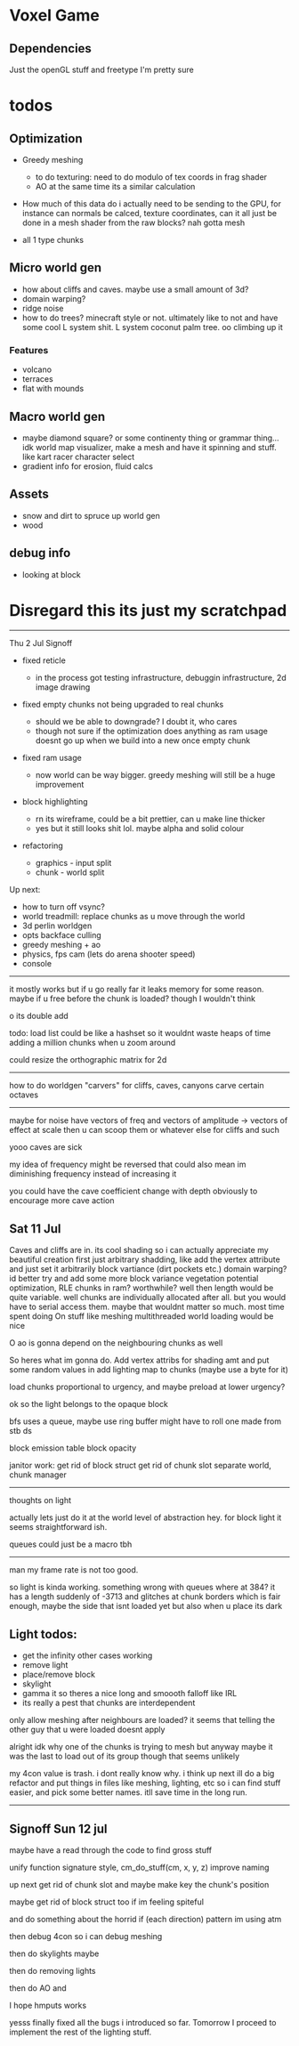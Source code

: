 # Voxel Game
## Dependencies
Just the openGL stuff and freetype I'm pretty sure

# todos
## Optimization
- Greedy meshing
   - to do texturing: need to do modulo of tex coords in frag shader
   - AO at the same time its a similar calculation

- How much of this data do i actually need to be sending to the GPU, for instance can normals be calced, texture coordinates, can it all just be done in a mesh shader from the raw blocks? nah gotta mesh
- all 1 type chunks

## Micro world gen
- how about cliffs and caves. maybe use a small amount of 3d?
- domain warping?
- ridge noise
- how to do trees? minecraft style or not. ultimately like to not and have some cool L system shit. L system coconut palm tree. oo climbing up it

### Features
- volcano
- terraces
- flat with mounds

## Macro world gen
- maybe diamond square? or some continenty thing or grammar thing... idk
   world map visualizer, make a mesh and have it spinning and stuff. like kart racer character select
- gradient info for erosion, fluid calcs

## Assets
- snow and dirt to spruce up world gen
- wood

## debug info
- looking at block



# Disregard this its just my scratchpad

-----------------
Thu 2 Jul Signoff

 - fixed reticle
   - in the process got testing infrastructure, debuggin infrastructure, 2d image drawing

 - fixed empty chunks not being upgraded to real chunks
   - should we be able to downgrade? I doubt it, who cares
   - though not sure if the optimization does anything as ram usage doesnt go up when we build into a new once empty chunk

 - fixed ram usage
   - now world can be way bigger. greedy meshing will still be a huge improvement

 - block highlighting
   - rn its wireframe, could be a bit prettier, can u make line thicker
   - yes but it still looks shit lol. maybe alpha and solid colour

 - refactoring
   - graphics - input split
   - chunk - world split

Up next:
 * how to turn off vsync?
 * world treadmill: replace chunks as u move through the world
 * 3d perlin worldgen
 * opts backface culling
 * greedy meshing + ao
 * physics, fps cam (lets do arena shooter speed)
 * console





 -----
 it mostly works but if u go really far it leaks memory for some reason. maybe if u free before the chunk is loaded? though I wouldn't think 

 o its double add

 todo: load list could be like a hashset so it wouldnt waste heaps of time adding a million chunks when u zoom around

 could resize the orthographic matrix for 2d



 ---

 how to do worldgen
 "carvers" for cliffs, caves, canyons
 carve certain octaves

 -------
 maybe for noise have vectors of freq and vectors of amplitude -> vectors of effect at scale
 then u can scoop them or whatever else for cliffs and such

 yooo caves are sick

 my idea of frequency might be reversed
 that could also mean im diminishing frequency instead of increasing it

 you could have the cave coefficient change with depth obviously to encourage more cave action


 Sat 11 Jul
 ----------
 Caves and cliffs are in. its cool
 shading so i can actually appreciate my beautiful creation
  first just arbitrary shadding, like add the vertex attribute and just set it arbitrarily
 block vartiance (dirt pockets etc.)
 domain warping?
 id better try and add some more block variance
 vegetation
 potential optimization, RLE chunks in ram? worthwhile? well then length would be quite variable. well chunks are individually allocated after all. but you would have to serial access them. maybe that wouldnt matter so much. most time spent doing On stuff like meshing
 multithreaded world loading would be nice

 O ao is gonna depend on the neighbouring chunks as well


 So heres what im gonna do.
 Add vertex attribs for shading amt and put some random values in
 add lighting map to chunks (maybe use a byte for it)


 load chunks proportional to urgency, and maybe preload at lower urgency?

 ok so the light belongs to the opaque block

 bfs uses a queue, maybe use ring buffer
 might have to roll one made from stb ds

block emission table
block opacity


janitor work:
  get rid of block struct
  get rid of chunk slot
  separate world, chunk manager

-----
thoughts on light

actually lets just do it at the world level of abstraction hey. for block light it seems straightforward ish.

queues could just be a macro tbh

-----
man my frame rate is not too good.

so light is kinda working. 
something wrong with queues where at 384? it has a length suddenly of -3713
and glitches at chunk borders which is fair enough, maybe the side that isnt loaded yet
but also when u place its dark

Light todos:
------------
 - get the infinity other cases working
  - remove light
  - place/remove block
  - skylight
 - gamma it so theres a nice long and smoooth falloff like IRL
 - its really a pest that chunks are interdependent

 only allow meshing after neighbours are loaded?
 it seems that telling the other guy that u were loaded doesnt apply

 alright idk why one of the chunks is trying to mesh but anyway
 maybe it was the last to load out of its group though that seems unlikely

 my 4con value is trash. i dont really know why. i think up next ill do a big refactor
 and put things in files like meshing, lighting, etc
 so i can find stuff easier, and pick some better names. itll save time in the long run.

 ----

 Signoff Sun 12 jul
 ------------------
 maybe have a read through the code to find gross stuff

 unify function signature style, cm_do_stuff(cm, x, y, z)
 improve naming

 up next get rid of chunk slot and maybe make key the chunk's position

 maybe get rid of block struct too if im feeling spiteful

and do something about the horrid if (each direction) pattern im using atm

 then debug 4con so i can debug meshing

 then do skylights maybe

 then do removing lights

 then do AO and 

 
 
 I hope hmputs works

 yesss finally fixed all the bugs i introduced so far. Tomorrow I proceed to implement the rest of the lighting stuff.